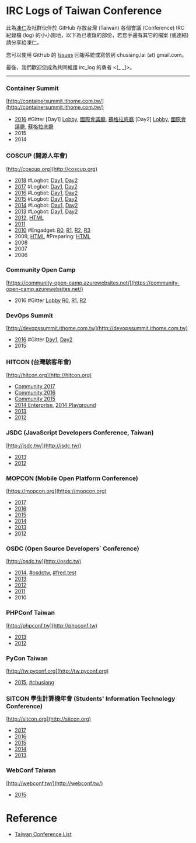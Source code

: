 # IRC Logs of Taiwan Conference

此為[凍仁](http://note.drx.tw/p/about-chu-siang-lai.html)及社群伙伴於 GitHub 存放台灣 (Taiwan) 各個會議 (Conference) IRC 紀錄檔 (log) 的小小園地，以下為已收錄的部份，若您手邊有其它的檔案 (或連結) 請分享給凍仁。

您可以使用 GitHub 的 [Issues](https://github.com/chusiang/irc_log/issues) 回報系統或寫信到 chusiang.lai (at) gmail.com。

最後，我們歡迎您成為共同維護 irc_log 的勇者 <[_ _]>。

----

### Container Summit

[http://containersummit.ithome.com.tw/](http://containersummit.ithome.com.tw/)

- [2016](https://gitter.im/orgs/Container-Summit-2016/rooms) #Gitter [Day1] [Lobby](https://gitter.im/Container-Summit-2016/Lobby/archives/2016/09/21), [國際會議廳](https://gitter.im/Container-Summit-2016/%E5%9C%8B%E9%9A%9B%E6%9C%83%E8%AD%B0%E5%BB%B3/archives/2016/09/21), [蘇格拉底廳](https://gitter.im/Container-Summit-2016/%E8%98%87%E6%A0%BC%E6%8B%89%E5%BA%95%E5%BB%B3/archives/2016/09/21) [Day2] [Lobby](https://gitter.im/Container-Summit-2016/Lobby/archives/2016/09/22), [國際會議廳](https://gitter.im/Container-Summit-2016/%E5%9C%8B%E9%9A%9B%E6%9C%83%E8%AD%B0%E5%BB%B3/archives/2016/09/22), [蘇格拉底廳](https://gitter.im/Container-Summit-2016/%E8%98%87%E6%A0%BC%E6%8B%89%E5%BA%95%E5%BB%B3/archives/2016/09/22)
- 2015
- 2014

### COSCUP (開源人年會)

[http://coscup.org](http://coscup.org)

- [2018](https://raw.github.com/chusiang/irc_log/master/coscup/irc-coscup-2018.log) #Logbot: [Day1](https://ysitd.licson.net/channel/coscup/2018-08-11), [Day2](https://ysitd.licson.net/channel/coscup/2018-08-12)
- [2017](https://raw.github.com/chusiang/irc_log/master/coscup/irc-coscup-2017.log) #Logbot: [Day1](http://logbot.g0v.tw/channel/coscup/2017-08-05), [Day2](http://logbot.g0v.tw/channel/coscup/2017-08-06)
- [2016](https://raw.github.com/chusiang/irc_log/master/coscup/irc-coscup-2016.log) #Logbot: [Day1](http://logbot.g0v.tw/channel/coscup/2016-08-20), [Day2](http://logbot.g0v.tw/channel/coscup/2016-08-21)
- [2015](https://raw.github.com/chusiang/irc_log/master/coscup/irc-coscup-2015.log) #Logbot: [Day1](http://logbot.g0v.tw/channel/coscup/2015-08-15), [Day2](http://logbot.g0v.tw/channel/coscup/2015-08-16)
- [2014](https://raw.github.com/chusiang/irc_log/master/coscup/irc-coscup-2014.log) #Logbot: [Day1](http://logbot.g0v.tw/channel/coscup/2014-07-19), [Day2](http://logbot.g0v.tw/channel/coscup/2014-07-20)
- [2013](https://raw.github.com/chusiang/irc_log/master/coscup/irc-coscup-2013.log)  #Logbot: [Day1](http://logbot.g0v.tw/channel/coscup/2013-08-03), [Day2](http://logbot.g0v.tw/channel/coscup/2013-08-04)
- [2012](https://raw.github.com/chusiang/irc_log/master/coscup/irc-coscup-2012.log), [HTML](http://ig.deep.tw/coscup.log.html)
- [2011](https://raw.github.com/chusiang/irc_log/master/coscup/irc-coscup-2011.log)
- [2010](https://raw.github.com/chusiang/irc_log/master/coscup/irc-coscup-2010.log) #Engadget: [R0](http://chinese.engadget.com/2010/08/13/coscup-2010-8-14-room1/), [R1](http://chinese.engadget.com/2010/08/13/coscup-2010-8-14-room2/), [R2](http://chinese.engadget.com/2010/08/13/coscup-2010-8-14-room3/), [R3](http://chinese.engadget.com/2010/08/13/coscup-2010-8-14-room4/)
- 2009, [HTML](https://web.archive.org/web/20100224040901/http://coscup.bluet.org/coscup-2009.html) #Preparing: [HTML](https://web.archive.org/web/20100224035450/http://coscup.bluet.org/coscup-2009-preparing.html)
- 2008
- 2007
- 2006

### Community Open Camp

[https://community-open-camp.azurewebsites.net/](https://community-open-camp.azurewebsites.net/)

* 2016 #Gitter [Lobby](https://gitter.im/community-open-camp/Lobby) [R0](https://gitter.im/community-open-camp/R0), [R1](https://gitter.im/community-open-camp/R1), [R2](https://gitter.im/community-open-camp/R2)

### DevOps Summit

[http://devopssummit.ithome.com.tw](http://devopssummit.ithome.com.tw)

- [2016](https://gitter.im/DevOpsTW/devops_summit_2016) #Gitter [Day1](https://gitter.im/DevOpsTW/devops_summit_2016/archives/2016/07/05), [Day2](https://gitter.im/DevOpsTW/devops_summit_2016/archives/2016/07/06)
- 2015


### HITCON (台灣駭客年會)

[http://hitcon.org](http://hitcon.org)

- [Community 2017](https://github.com/chusiang/irc_log/raw/master/hitcon/irc-hitcon-cmt-2017.log)
- [Community 2016](https://github.com/chusiang/irc_log/raw/master/hitcon/irc-hitcon-cmt-2016.log)
- [Community 2015](https://github.com/chusiang/irc_log/raw/master/hitcon/irc-hitcon-cmt-2015.log)
- [2014 Enterprise](https://github.com/chusiang/irc_log/raw/master/hitcon/irc-hitcon-2014-ent.log), [2014 Playground](https://github.com/chusiang/irc_log/raw/master/hitcon/irc-hitcon-2014-plg.log)
- [2013](https://github.com/chusiang/irc_log/raw/master/hitcon/irc-hitcon-2013.log)
- [2012](https://github.com/chusiang/irc_log/raw/master/hitcon/irc-hitcon-2012.log)

### JSDC (JavaScript Developers Conference, Taiwan)

[http://jsdc.tw/](http://jsdc.tw/)

- [2013](https://github.com/chusiang/irc_log/raw/master/jsdc/irc-jsdc-2013.log)
- [2012](https://github.com/chusiang/irc_log/raw/master/jsdc/irc-jsdc-2012.log)

### MOPCON (Mobile Open Platform Conference)

[https://mopcon.org](https://mopcon.org)

- [2017](https://raw.github.com/chusiang/irc_log/master/mopcon/gitter-mopcon-2017.log)
- [2016](https://raw.github.com/chusiang/irc_log/master/mopcon/gitter-mopcon-2016.log)
- [2015](https://raw.github.com/chusiang/irc_log/master/mopcon/irc-mopcon-2015.log)
- [2014](https://raw.github.com/chusiang/irc_log/master/mopcon/irc-mopcon-2014.log)
- [2013](https://raw.github.com/chusiang/irc_log/master/mopcon/irc-mopcon-2013.log)
- [2012](https://raw.github.com/chusiang/irc_log/master/mopcon/irc-mopcon-2012.log)

### OSDC (Open Source Developers` Conference)

[http://osdc.tw](http://osdc.tw)

- [2014](https://raw.github.com/chusiang/irc_log/master/osdc/irc-osdc.tw-2014.log), [#osdctw](https://raw.github.com/chusiang/irc_log/master/osdc/irc-osdc.tw-2014-osdctw.log), [#fred.test](https://raw.github.com/chusiang/irc_log/master/osdc/irc-osdc.tw-2014-fred.test.log)
- [2013](https://raw.github.com/chusiang/irc_log/master/osdc/irc-osdc.tw-2013.log)
- [2012](https://raw.github.com/chusiang/irc_log/master/osdc/irc-osdc.tw-2012.log)
- [2011](https://raw.github.com/chusiang/irc_log/master/osdc/irc-osdc.tw-2011.log)
- 2010

### PHPConf Taiwan

[http://phpconf.tw](http://phpconf.tw)

- [2013](https://raw.github.com/chusiang/irc_log/master/phpconf/irc-phpconf-tw-2013.log)
- [2012](https://raw.github.com/chusiang/irc_log/master/phpconf/irc-phpconf-tw-2012.log)

### PyCon Taiwan

[http://tw.pyconf.org](http://tw.pyconf.org)

- [2015](https://gitter.im/pycontw/pyconapac2015), [#chusiang](https://gitter.im/chusiang/pyconapac2015)

### SITCON 學生計算機年會 (Students' Information Technology Conference)

[http://sitcon.org](http://sitcon.org)

- [2017](https://raw.github.com/chusiang/irc_log/master/sitcon/irc-sitcon-2017.log)
- [2016](https://raw.github.com/chusiang/irc_log/master/sitcon/irc-sitcon-2016.log)
- [2015](https://raw.github.com/chusiang/irc_log/master/sitcon/irc-sitcon-2015.log)
- [2014](https://raw.github.com/chusiang/irc_log/master/sitcon/irc-sitcon-2014.log)
- [2013](https://raw.github.com/chusiang/irc_log/master/sitcon/irc-sitcon-2013.log)

### WebConf Taiwan

[http://webconf.tw/](http://webconf.tw/)

- [2015](https://gitter.im/f2etw/f2etw.github.io/ModernWeb2015)

# Reference

- [Taiwan Conference List](http://goo.gl/90yt5)

